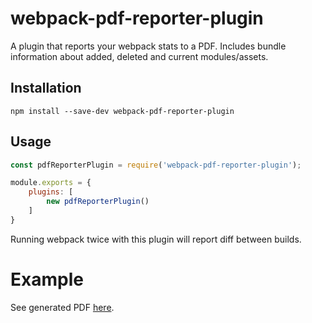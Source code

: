 # webpack-pdf-reporter-plugin

A plugin that reports your webpack stats to a PDF. Includes bundle information about added, deleted and current modules/assets.


## Installation

```console
npm install --save-dev webpack-pdf-reporter-plugin
```
## Usage

```js
const pdfReporterPlugin = require('webpack-pdf-reporter-plugin');

module.exports = {
    plugins: [
        new pdfReporterPlugin()
    ]
}
```

Running webpack twice with this plugin will report diff between builds.

# Example

See generated PDF [here](./example.pdf).